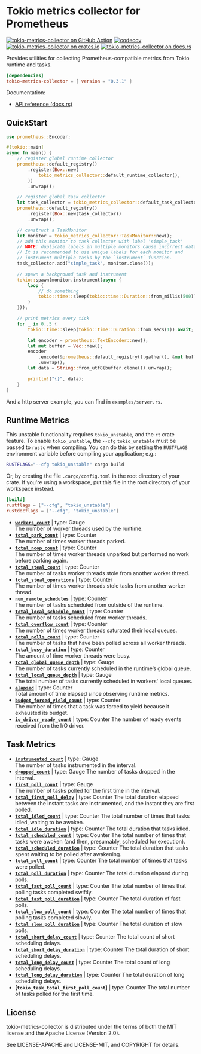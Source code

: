 # Tokio metrics collector for Prometheus

[![tokio-metrics-collector on GitHub Action][action-image]][action]
[![codecov][codecov-image]][codecov]
[![tokio-metrics-collector on crates.io][cratesio-image]][cratesio]
[![tokio-metrics-collector on docs.rs][docsrs-image]][docsrs]

[action-image]: https://github.com/Hanaasagi/tokio-metrics-collector/actions/workflows/ci.yaml/badge.svg
[action]: https://github.com/Hanaasagi/tokio-metrics-collector/actions/workflows/ci.yaml
[codecov-image]: https://codecov.io/gh/Hanaasagi/tokio-metrics-collector/branch/master/graph/badge.svg?token=TP67FTFT1K
[codecov]: https://codecov.io/gh/Hanaasagi/tokio-metrics-collector
[cratesio-image]: https://img.shields.io/crates/v/tokio-metrics-collector.svg
[cratesio]: https://crates.io/crates/tokio-metrics-collector
[docsrs-image]: https://docs.rs/tokio-metrics-collector/badge.svg
[docsrs]: https://docs.rs/tokio-metrics-collector

Provides utilities for collecting Prometheus-compatible metrics from Tokio runtime and tasks.

```toml
[dependencies]
tokio-metrics-collector = { version = "0.3.1" }
```

Documentation:

- [API reference (docs.rs)](https://docs.rs/tokio-metrics-collector/)

## QuickStart

```Rust
use prometheus::Encoder;

#[tokio::main]
async fn main() {
    // register global runtime collector
    prometheus::default_registry()
        .register(Box::new(
            tokio_metrics_collector::default_runtime_collector(),
        ))
        .unwrap();

    // register global task collector
    let task_collector = tokio_metrics_collector::default_task_collector();
    prometheus::default_registry()
        .register(Box::new(task_collector))
        .unwrap();

    // construct a TaskMonitor
    let monitor = tokio_metrics_collector::TaskMonitor::new();
    // add this monitor to task collector with label 'simple_task'
    // NOTE: duplicate labels in multiple monitors cause incorrect data aggregation.
    // It is recommended to use unique labels for each monitor and
    // instrument multiple tasks by the `instrument` function.
    task_collector.add("simple_task", monitor.clone());

    // spawn a background task and instrument
    tokio::spawn(monitor.instrument(async {
        loop {
            // do something
            tokio::time::sleep(tokio::time::Duration::from_millis(500)).await;
        }
    }));

    // print metrics every tick
    for _ in 0..5 {
        tokio::time::sleep(tokio::time::Duration::from_secs(1)).await;

        let encoder = prometheus::TextEncoder::new();
        let mut buffer = Vec::new();
        encoder
            .encode(&prometheus::default_registry().gather(), &mut buffer)
            .unwrap();
        let data = String::from_utf8(buffer.clone()).unwrap();

        println!("{}", data);
    }
}
```

And a http server example, you can find in `examples/server.rs`.

## Runtime Metrics

This unstable functionality requires `tokio_unstable`, and the `rt` crate
feature. To enable `tokio_unstable`, the `--cfg` `tokio_unstable` must be passed
to `rustc` when compiling. You can do this by setting the `RUSTFLAGS`
environment variable before compiling your application; e.g.:

```sh
RUSTFLAGS="--cfg tokio_unstable" cargo build
```

Or, by creating the file `.cargo/config.toml` in the root directory of your crate.
If you're using a workspace, put this file in the root directory of your workspace instead.

```toml
[build]
rustflags = ["--cfg", "tokio_unstable"]
rustdocflags = ["--cfg", "tokio_unstable"]
```

- **[`workers_count`]** | type: Gauge  
  The number of worker threads used by the runtime.
- **[`total_park_count`]** | type: Counter  
  The number of times worker threads parked.
- **[`total_noop_count`]** | type: Counter  
  The number of times worker threads unparked but performed no work before parking again.
- **[`total_steal_count`]** | type: Counter  
  The number of tasks worker threads stole from another worker thread.
- **[`total_steal_operations`]** | type: Counter  
  The number of times worker threads stole tasks from another worker thread.
- **[`num_remote_schedules`]** | type: Counter  
  The number of tasks scheduled from outside of the runtime.
- **[`total_local_schedule_count`]** | type: Counter  
  The number of tasks scheduled from worker threads.
- **[`total_overflow_count`]** | type: Counter  
  The number of times worker threads saturated their local queues.
- **[`total_polls_count`]** | type: Counter  
  The number of tasks that have been polled across all worker threads.
- **[`total_busy_duration`]** | type: Counter  
  The amount of time worker threads were busy.
- **[`total_global_queue_depth`]** | type: Gauge  
  The number of tasks currently scheduled in the runtime’s global queue.
- **[`total_local_queue_depth`]** | type: Gauge  
  The total number of tasks currently scheduled in workers' local queues.
- **[`elapsed`]** | type: Counter  
  Total amount of time elapsed since observing runtime metrics.
- **[`budget_forced_yield_count`]** | type: Counter  
  The number of times that a task was forced to yield because it exhausted its budget.
- **[`io_driver_ready_count`]** | type: Counter
  The number of ready events received from the I/O driver.

[`workers_count`]: https://docs.rs/tokio-metrics/0.4.*/tokio_metrics/struct.RuntimeMetrics.html#structfield.workers_count
[`total_park_count`]: https://docs.rs/tokio-metrics/0.4.*/tokio_metrics/struct.RuntimeMetrics.html#structfield.total_park_count
[`total_noop_count`]: https://docs.rs/tokio-metrics/0.4.*/tokio_metrics/struct.RuntimeMetrics.html#structfield.total_noop_count
[`total_steal_count`]: https://docs.rs/tokio-metrics/0.4.*/tokio_metrics/struct.RuntimeMetrics.html#structfield.total_steal_count
[`total_steal_operations`]: https://docs.rs/tokio-metrics/0.4.*/tokio_metrics/struct.RuntimeMetrics.html#structfield.total_steal_operations
[`num_remote_schedules`]: https://docs.rs/tokio-metrics/0.4.*/tokio_metrics/struct.RuntimeMetrics.html#structfield.num_remote_schedules
[`total_local_schedule_count`]: https://docs.rs/tokio-metrics/0.4.*/tokio_metrics/struct.RuntimeMetrics.html#structfield.total_local_schedule_count
[`total_overflow_count`]: https://docs.rs/tokio-metrics/0.4.*/tokio_metrics/struct.RuntimeMetrics.html#structfield.total_overflow_count
[`total_polls_count`]: https://docs.rs/tokio-metrics/0.4.*/tokio_metrics/struct.RuntimeMetrics.html#structfield.total_polls_count
[`total_busy_duration`]: https://docs.rs/tokio-metrics/0.4.*/tokio_metrics/struct.RuntimeMetrics.html#structfield.total_busy_duration
[`total_global_queue_depth`]: https://docs.rs/tokio-metrics/0.4.*/tokio_metrics/struct.RuntimeMetrics.html#structfield.global_queue_depth
[`total_local_queue_depth`]: https://docs.rs/tokio-metrics/0.4.*/tokio_metrics/struct.RuntimeMetrics.html#structfield.total_local_queue_depth
[`elapsed`]: https://docs.rs/tokio-metrics/0.4.*/tokio_metrics/struct.RuntimeMetrics.html#structfield.elapsed
[`mean_polls_per_park`]: https://docs.rs/tokio-metrics/0.4.*/tokio_metrics/struct.RuntimeMetrics.html#method.mean_polls_per_park
[`busy_ratio`]: https://docs.rs/tokio-metrics/0.4.*/tokio_metrics/struct.RuntimeMetrics.html#method.busy_ratio
[`budget_forced_yield_count`]: https://docs.rs/tokio-metrics/0.4.*/tokio_metrics/struct.RuntimeMetrics.html#structfield.budget_forced_yield_count
[`io_driver_ready_count`]: https://docs.rs/tokio-metrics/0.4.*/tokio_metrics/struct.RuntimeMetrics.html#structfield.io_driver_ready_count

## Task Metrics

- **[`instrumented_count`]** | type: Gauge  
  The number of tasks instrumented in the interval.
- **[`dropped_count`]** | type: Gauge
  The number of tasks dropped in the interval.
- **[`first_poll_count`]** | type: Gauge  
  The number of tasks polled for the first time in the interval.
- **[`total_first_poll_delay`]** | type: Counter
  The total duration elapsed between the instant tasks are instrumented, and the instant they are first polled.
- **[`total_idled_count`]** | type: Counter
  The total number of times that tasks idled, waiting to be awoken.
- **[`total_idle_duration`]** | type: Counter
  The total duration that tasks idled.
- **[`total_scheduled_count`]** | type: Counter
  The total number of times that tasks were awoken (and then, presumably, scheduled for execution).
- **[`total_scheduled_duration`]** | type: Counter
  The total duration that tasks spent waiting to be polled after awakening.
- **[`total_poll_count`]** | type: Counter
  The total number of times that tasks were polled.
- **[`total_poll_duration`]** | type: Counter
  The total duration elapsed during polls.
- **[`total_fast_poll_count`]** | type: Counter
  The total number of times that polling tasks completed swiftly.
- **[`total_fast_poll_duration`]** | type: Counter
  The total duration of fast polls.
- **[`total_slow_poll_count`]** | type: Counter
  The total number of times that polling tasks completed slowly.
- **[`total_slow_poll_duration`]** | type: Counter
  The total duration of slow polls.
- **[`total_short_delay_count`]** | type: Counter
  The total count of short scheduling delays.
- **[`total_short_delay_duration`]** | type: Counter
  The total duration of short scheduling delays.
- **[`total_long_delay_count`]** | type: Counter
  The total count of long scheduling delays.
- **[`total_long_delay_duration`]** | type: Counter
  The total duration of long scheduling delays.
- **[`tokio_task_total_first_poll_count`]** | type: Counter
  The total number of tasks polled for the first time.

[`instrumented_count`]: https://docs.rs/tokio-metrics/0.4.*/tokio_metrics/struct.TaskMetrics.html#structfield.instrumented_count
[`dropped_count`]: https://docs.rs/tokio-metrics/0.4.*/tokio_metrics/struct.TaskMetrics.html#structfield.dropped_count
[`first_poll_count`]: https://docs.rs/tokio-metrics/0.4.*/tokio_metrics/struct.TaskMetrics.html#structfield.first_poll_count
[`total_first_poll_delay`]: https://docs.rs/tokio-metrics/0.4.*/tokio_metrics/struct.TaskMetrics.html#structfield.total_first_poll_delay
[`total_idled_count`]: https://docs.rs/tokio-metrics/0.4.*/tokio_metrics/struct.TaskMetrics.html#structfield.total_idled_count
[`total_idle_duration`]: https://docs.rs/tokio-metrics/0.4.*/tokio_metrics/struct.TaskMetrics.html#structfield.total_idle_duration
[`total_scheduled_count`]: https://docs.rs/tokio-metrics/0.4.*/tokio_metrics/struct.TaskMetrics.html#structfield.total_scheduled_count
[`total_scheduled_duration`]: https://docs.rs/tokio-metrics/0.4.*/tokio_metrics/struct.TaskMetrics.html#structfield.total_scheduled_duration
[`total_poll_count`]: https://docs.rs/tokio-metrics/0.4.*/tokio_metrics/struct.TaskMetrics.html#structfield.total_poll_count
[`total_poll_duration`]: https://docs.rs/tokio-metrics/0.4.*/tokio_metrics/struct.TaskMetrics.html#structfield.total_poll_duration
[`total_fast_poll_count`]: https://docs.rs/tokio-metrics/0.4.*/tokio_metrics/struct.TaskMetrics.html#structfield.total_fast_poll_count
[`total_fast_poll_duration`]: https://docs.rs/tokio-metrics/0.4.*/tokio_metrics/struct.TaskMetrics.html#structfield.total_fast_poll_duration
[`total_slow_poll_count`]: https://docs.rs/tokio-metrics/0.4.*/tokio_metrics/struct.TaskMetrics.html#structfield.total_slow_poll_count
[`total_slow_poll_duration`]: https://docs.rs/tokio-metrics/0.4.*/tokio_metrics/struct.TaskMetrics.html#structfield.total_slow_poll_duration
[`total_short_delay_count`]: https://docs.rs/tokio-metrics/0.4.*/tokio_metrics/struct.TaskMetrics.html#structfield.total_short_delay_count
[`total_short_delay_duration`]: https://docs.rs/tokio-metrics/0.4.*/tokio_metrics/struct.TaskMetrics.html#structfield.total_short_delay_duration
[`total_long_delay_count`]: https://docs.rs/tokio-metrics/0.4.*/tokio_metrics/struct.TaskMetrics.html#structfield.total_long_delay_count
[`total_long_delay_duration`]: https://docs.rs/tokio-metrics/0.4.*/tokio_metrics/struct.TaskMetrics.html#structfield.total_long_delay_duration
[`long_delay_ratio`]: https://docs.rs/tokio-metrics/0.4.*/tokio_metrics/struct.TaskMetrics.html#method.long_delay_ratio

## License

tokio-metrics-collector is distributed under the terms of both the MIT license and the Apache License (Version 2.0).

See LICENSE-APACHE and LICENSE-MIT, and COPYRIGHT for details.
